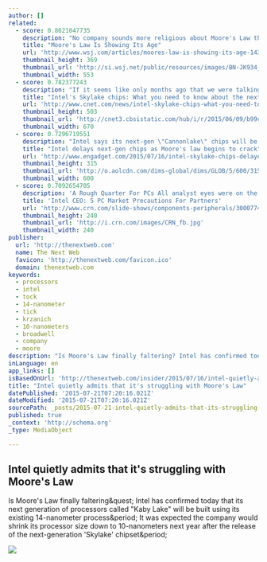 ```yaml
---
author: []
related:
  - score: 0.8621047735
    description: "No company sounds more religious about Moore's Law than Intel Corp., whose co-founder made a famous observation about the miniaturization of chip circuitry 50 years ago. But that doesn't mean the company opposes revising its canon."
    title: "Moore's Law Is Showing Its Age"
    url: 'http://www.wsj.com/articles/moores-law-is-showing-its-age-1437076232'
    thumbnail_height: 369
    thumbnail_url: 'http://si.wsj.net/public/resources/images/BN-JK934_moores_G_20150716175643.jpg'
    thumbnail_width: 553
  - score: 0.782377243
    description: "If it seems like only months ago that we were talking about Intel's fifth generation of processors for laptops, desktops, hybrids and tablets -- also known by the codename Broadwell -- that's because it was."
    title: "Intel's Skylake chips: What you need to know about the next big CPU change - CNET"
    url: 'http://www.cnet.com/news/intel-skylake-chips-what-you-need-to-know-faq/'
    thumbnail_height: 503
    thumbnail_url: 'http://cnet3.cbsistatic.com/hub/i/r/2015/06/09/b99cae5b-5b29-418b-adce-dcadebf9672c/thumbnail/670x503/6fb04a540266baca5f55269c511f71ee/gettyimages-119443664.jpg'
    thumbnail_width: 670
  - score: 0.7296719551
    description: "Intel says its next-gen \"Cannonlake\" chips will be delayed by six months, marking the second time in a row it hasn't released a CPU on a two-year \"Moore's law\" cycle. Last year's 14-nanometer Broadwell chips were similarly delayed, and even Haswell and Ivy Bridge were behind schedule."
    title: "Intel delays next-gen chips as Moore's law begins to crack"
    url: 'http://www.engadget.com/2015/07/16/intel-skylake-chips-delayed/'
    thumbnail_height: 315
    thumbnail_url: 'http://o.aolcdn.com/dims-global/dims/GLOB/5/600/315/http://o.aolcdn.com/dims-shared/dims3/GLOB/crop/3000x1718+0+248/resize/960x550!/format/jpg/quality/85/http://hss-prod.hss.aol.com/hss/storage/midas/15d9a6df5c2d192dbd2ab34268880ce5/202318976/81944962.jpg'
    thumbnail_width: 600
  - score: 0.7092654705
    description: 'A Rough Quarter For PCs All analyst eyes were on the PC market Wednesday as Intel reported its earnings for the second quarter ended June 27. Despite beating analyst expectations for the second quarter, the Santa Clara, Calif.-based company has been struggling to make up for a slow PC market through its booming data center and Internet of Things business.'
    title: 'Intel CEO: 5 PC Market Precautions For Partners'
    url: 'http://www.crn.com/slide-shows/components-peripherals/300077467/intel-ceo-5-pc-market-precautions-for-partners.htm'
    thumbnail_height: 240
    thumbnail_url: 'http://i.crn.com/images/CRN_fb.jpg'
    thumbnail_width: 240
publisher:
  url: 'http://thenextweb.com'
  name: The Next Web
  favicon: 'http://thenextweb.com/favicon.ico'
  domain: thenextweb.com
keywords:
  - processors
  - intel
  - tock
  - 14-nanometer
  - tick
  - krzanich
  - 10-nanometers
  - broadwell
  - company
  - moore
description: "Is Moore's Law finally faltering? Intel has confirmed today that its next generation of processors called \"Kaby Lake\" will be built using its existing 14-nanometer process. It was expected the company would shrink its processor size down to 10-nanometers next year after the release of the next-generation 'Skylake' chipset."
inLanguage: en
app_links: []
isBasedOnUrl: 'http://thenextweb.com/insider/2015/07/16/intel-quietly-admits-that-its-struggling-with-moores-law/'
title: "Intel quietly admits that it's struggling with Moore's Law"
datePublished: '2015-07-21T07:20:16.021Z'
dateModified: '2015-07-21T07:20:16.021Z'
sourcePath: _posts/2015-07-21-intel-quietly-admits-that-its-struggling-with-moores-law.md
published: true
_context: 'http://schema.org'
_type: MediaObject

---
```

<article style=""><h1>Intel quietly admits that it's struggling with Moore's Law</h1><p>Is Moore's Law finally faltering&amp;quest; Intel has confirmed today that its next generation of processors called "Kaby Lake" will be built using its existing 14-nanometer process&amp;period; It was expected the company would shrink its processor size down to 10-nanometers next year after the release of the next-generation 'Skylake' chipset&amp;period;</p><img src="http://cdn1.tnwcdn.com/wp-content/blogs.dir/1/files/2015/07/Broadwell_Die_Horizontal.jpg" /></article>